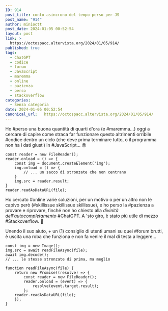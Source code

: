 ```yaml
---
ID: 914
post_title: conto asincrono del tempo perso per JS
post_name: "914"
author: minioctt
post_date: 2024-01-05 00:52:54
layout: post
link: >
  https://octospacc.altervista.org/2024/01/05/914/
published: true
tags:
  - ChatGPT
  - codice
  - forum
  - JavaScript
  - maremma
  - online
  - pazienza
  - perso
  - stackoverflow
categories:
  - Senza categoria
date: 2024-01-05 00:52:54
canonical_url:   https://octospacc.altervista.org/2024/01/05/914/
---
```

<!-- wp:paragraph -->
<p>Ho #perso una buona quantità di quarti d'ora (e #maremma...) oggi a cercare di capire come straca far funzionare questo altrimenti orribile #codice dentro un ciclo (che deve prima terminare tutto, o il programma non ha i dati giusti) in #JavaScript... 😵️</p>
<!-- /wp:paragraph -->

<!-- wp:code -->
<pre class="wp-block-code"><code>const reader = new FileReader();
reader.onload = () =&gt; {
    const img = document.createElement('img');
    img.onload = () =&gt; {
        // ... un sacco di stronzate che non centrano
    }
    img.src = reader.result;
}
reader.readAsDataURL(file);</code></pre>
<!-- /wp:code -->

<!-- wp:paragraph -->
<p>Ho cercato #online varie soluzioni, per un motivo o per un altro non le capivo però (#skillissue skillissue skillissue), e ho perso la #pazienza a provare e riprovare, finché non ho chiesto alla <em>divinità dell'autocompletamento</em> #ChatGPT. A 'sto giro, è stato più utile di mezzo #Stackoverflow. 🙏️</p>
<!-- /wp:paragraph -->

<!-- wp:paragraph -->
<p>Unendo il suo aiuto, + un (1) consiglio di utenti umani su quei #forum brutti, è uscita una roba che funziona e non fa venire il mal di testa a leggere...</p>
<!-- /wp:paragraph -->

<!-- wp:code -->
<pre class="wp-block-code"><code>const img = new Image();
img.src = await readFileAsync(file);
await img.decode();
// ... le stesse stronzate di prima, ma meglio

function readFileAsync(file) {
    return new Promise((resolve) =&gt; {
        const reader = new FileReader();
        reader.onload = (event) =&gt; {
            resolve(event.target.result);
        };
	reader.readAsDataURL(file);
    });
}</code></pre>
<!-- /wp:code -->